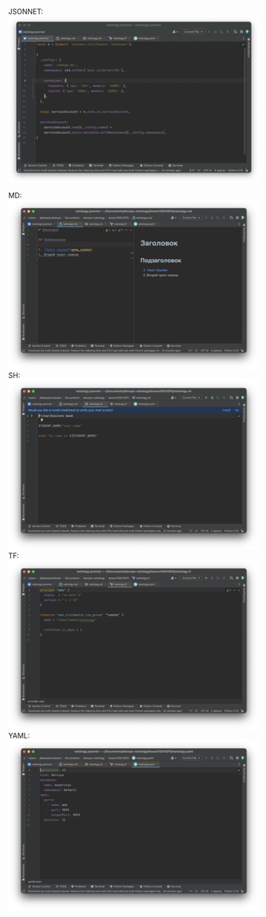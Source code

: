 JSONNET: ![](img/jsonnet.png)

MD: ![](img/md.png)
SH: ![](img/sh.png)
TF: ![](img/tf.png)
YAML: ![](img/yaml.png)